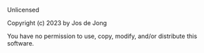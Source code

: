 Unlicensed

Copyright (c) 2023 by Jos de Jong

You have no permission to use, copy, modify, and/or distribute this software.
